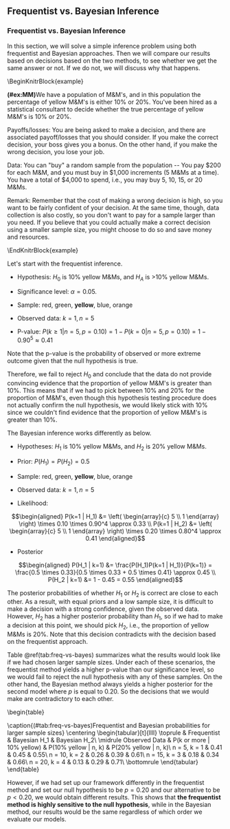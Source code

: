 ## Frequentist vs. Bayesian Inference

### Frequentist vs. Bayesian Inference

In this section, we will solve a simple inference problem using both frequentist and Bayesian approaches. Then we will compare our results based on decisions based on the two methods, to see whether we get the same answer or not. If we do not, we will discuss why that happens.

\BeginKnitrBlock{example}<div class="example"><span class="example" id="ex:MM"><strong>(\#ex:MM)</strong></span>We have a population of M&M's, and in this population the percentage of yellow M&M's is either 10% or 20%. You've been hired as a statistical consultant to decide whether the true percentage of yellow M&M's is 10% or 20%. 

Payoffs/losses: You are being asked to make a decision, and there are associated payoff/losses that you should consider. If you make the correct decision, your boss gives you a bonus. On the other hand, if you make the wrong decision, you lose your job.

Data: You can "buy" a random sample from the population -- You pay $200 for each M&M, and you must buy in $1,000 increments (5 M&Ms at a time). You have a total of $4,000 to spend, i.e., you may buy 5, 10, 15, or 20 M&Ms.

Remark: Remember that the cost of making a wrong decision is high, so you want to be fairly confident of your decision. At the same time, though, data collection is also costly, so you don't want to pay for a sample larger than you need. If you believe that you could actually make a correct decision using a smaller sample size, you might choose to do so and save money and resources.</div>\EndKnitrBlock{example}

Let's start with the frequentist inference.

* Hypothesis: $H_0$ is 10% yellow M&Ms, and $H_A$ is >10% yellow M&Ms.

* Significance level: $\alpha = 0.05$.

* Sample: red, green, **yellow**, blue, orange

* Observed data: $k=1, n=5$

* P-value: $P(k \geq 1 | n=5, p=0.10) = 1 - P(k=0 | n=5, p=0.10) = 1 - 0.90^5 \approx 0.41$

Note that the p-value is the probability of observed or more extreme outcome given that the null hypothesis is true.

Therefore, we fail to reject $H_0$ and conclude that the data do not provide convincing evidence that the proportion of yellow M&M's is greater than 10%. This means that if we had to pick between 10% and 20% for the proportion of M&M's, even though this hypothesis testing procedure does not actually confirm the null hypothesis, we would likely stick with 10% since we couldn't find evidence that the proportion of yellow M&M's is greater than 10%.

The Bayesian inference works differently as below.

* Hypotheses: $H_1$ is 10% yellow M&Ms, and $H_2$ is 20% yellow M&Ms.

* Prior: $P(H_1) = P(H_2) = 0.5$

* Sample: red, green, **yellow**, blue, orange

* Observed data: $k=1, n=5$

* Likelihood:

$$\begin{aligned}
P(k=1 | H_1) &= \left( \begin{array}{c} 5 \\ 1 \end{array} \right) \times 0.10 \times 0.90^4 \approx 0.33 \\
P(k=1 | H_2) &= \left( \begin{array}{c} 5 \\ 1 \end{array} \right) \times 0.20 \times 0.80^4 \approx 0.41
\end{aligned}$$

* Posterior

$$\begin{aligned}
P(H_1 | k=1) &= \frac{P(H_1)P(k=1 | H_1)}{P(k=1)} = \frac{0.5 \times 0.33}{0.5 \times 0.33 + 0.5 \times 0.41} \approx 0.45 \\
P(H_2 | k=1) &= 1 - 0.45 = 0.55
\end{aligned}$$

The posterior probabilities of whether $H_1$ or $H_2$ is correct are close to each other. As a result, with equal priors and a low sample size, it is difficult to make a decision with a strong confidence, given the observed data. However, $H_2$ has a higher posterior probability than $H_1$, so if we had to make a decision at this point, we should pick $H_2$, i.e., the proportion of yellow M&Ms is 20%. Note that this decision contradicts with the decision based on the frequentist approach. 

Table \@ref(tab:freq-vs-bayes) summarizes what the results would look like if we had chosen larger sample sizes. Under each of these scenarios, the frequentist method yields a higher p-value than our significance level, so we would fail to reject the null hypothesis with any of these samples. On the other hand, the Bayesian method always yields a higher posterior for the second model where $p$ is equal to 0.20. So the decisions that we would make are contradictory to each other.

\begin{table}

\caption{(\#tab:freq-vs-bayes)Frequentist and Bayesian probabilities for larger sample sizes}
\centering
\begin{tabular}[t]{llll}
\toprule
 & Frequentist & Bayesian H\_1 & Bayesian H\_2\\
\midrule
Observed Data & P(k or more | 10\% yellow) & P(10\% yellow | n, k) & P(20\% yellow | n, k)\\
n = 5, k = 1 & 0.41 & 0.45 & 0.55\\
n = 10, k = 2 & 0.26 & 0.39 & 0.61\\
n = 15, k = 3 & 0.18 & 0.34 & 0.66\\
n = 20, k = 4 & 0.13 & 0.29 & 0.71\\
\bottomrule
\end{tabular}
\end{table}

However, if we had set up our framework differently in the frequentist method and set our null hypothesis to be $p = 0.20$ and our alternative to be $p < 0.20$, we would obtain different results. This shows that **the frequentist method is highly sensitive to the null hypothesis**, while in the Bayesian method, our results would be the same regardless of which order we evaluate our models. 
